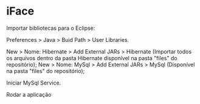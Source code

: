 # iFace

Importar bibliotecas para o Eclipse:

Preferences > Java > Buid Path > User Libraries.

New > Nome: Hibernate > Add External JARs > Hibernate (Importar todos os arquivos dentro da pasta Hibernate disponível na pasta "files" do repositório);
New > Nome: MySql > Add External JARs > MySql (Disponível na pasta  "files" do repositório);

Iniciar MySql Service.

Rodar a aplicação
